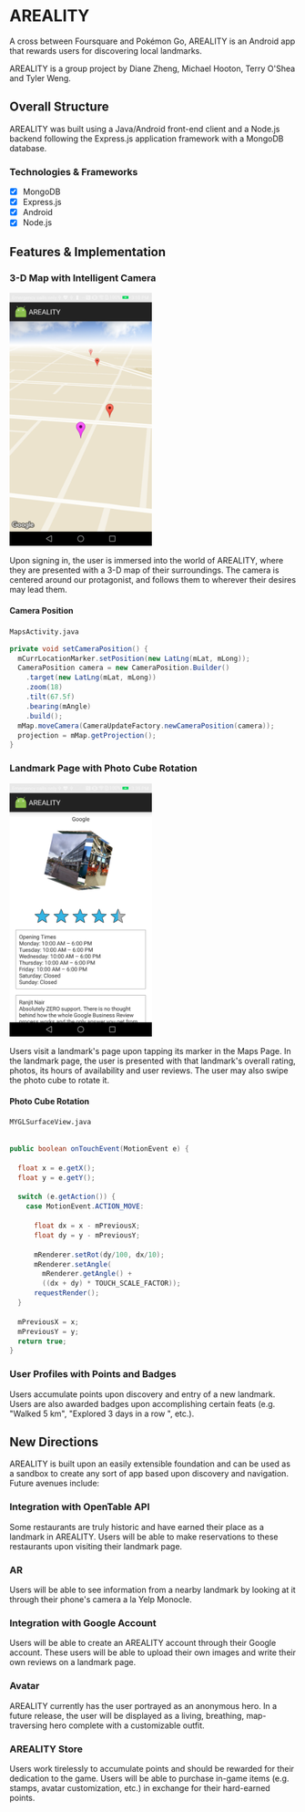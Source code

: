 # AREALITY

A cross between Foursquare and Pokémon Go, AREALITY is an Android app that rewards users for discovering local landmarks.

AREALITY is a group project by Diane Zheng, Michael Hooton, Terry O'Shea and Tyler Weng.

## Overall Structure

AREALITY was built using a Java/Android front-end client and a Node.js backend following the Express.js application framework with a MongoDB database.

### Technologies & Frameworks

- [x] MongoDB
- [x] Express.js
- [x] Android
- [x] Node.js

## Features & Implementation

### 3-D Map with Intelligent Camera

<img src="images/Map.png" width="250px">

Upon signing in, the user is immersed into the world of AREALITY, where they are presented with a 3-D map of their surroundings. The camera is centered around our protagonist, and follows them to wherever their desires may lead them.

#### Camera Position

`MapsActivity.java`
```java
private void setCameraPosition() {
  mCurrLocationMarker.setPosition(new LatLng(mLat, mLong));
  CameraPosition camera = new CameraPosition.Builder()
    .target(new LatLng(mLat, mLong))
    .zoom(18)
    .tilt(67.5f)
    .bearing(mAngle)
    .build();
  mMap.moveCamera(CameraUpdateFactory.newCameraPosition(camera));
  projection = mMap.getProjection();
}
```

### Landmark Page with Photo Cube Rotation

<img src="images/Landmark.png" width="250px">

Users visit a landmark's page upon tapping its marker in the Maps Page.
In the landmark page, the user is presented with that landmark's overall rating, photos, its hours of availability and user reviews. The user may also swipe the photo cube to rotate it.

#### Photo Cube Rotation

`MYGLSurfaceView.java`
```java

public boolean onTouchEvent(MotionEvent e) {

  float x = e.getX();
  float y = e.getY();

  switch (e.getAction()) {
    case MotionEvent.ACTION_MOVE:

      float dx = x - mPreviousX;
      float dy = y - mPreviousY;

      mRenderer.setRot(dy/100, dx/10);
      mRenderer.setAngle(
        mRenderer.getAngle() +
        ((dx + dy) * TOUCH_SCALE_FACTOR));
      requestRender();
  }

  mPreviousX = x;
  mPreviousY = y;
  return true;
}
```

### User Profiles with Points and Badges

Users accumulate points upon discovery and entry of a new landmark. Users are also awarded badges upon accomplishing certain feats (e.g. "Walked 5 km", "Explored 3 days in a row ", etc.).

## New Directions

AREALITY is built upon an easily extensible foundation and can be used as a sandbox to create any sort of app based upon discovery and navigation. Future avenues include:

### Integration with OpenTable API

Some restaurants are truly historic and have earned their place as a landmark in AREALITY. Users will be able to make reservations to these restaurants upon visiting their landmark page.

### AR

Users will be able to see information from a nearby landmark by looking at it through their phone's camera a la Yelp Monocle.


### Integration with Google Account

Users will be able to create an AREALITY account through their Google account. These users will be able to upload their own images and write their own reviews on a landmark page.

### Avatar

AREALITY currently has the user portrayed as an anonymous hero. In a future release, the user will be displayed as a living, breathing, map-traversing hero complete with a customizable outfit.

### AREALITY Store

Users work tirelessly to accumulate points and should be rewarded for their dedication to the game. Users will be able to purchase in-game items (e.g. stamps, avatar customization, etc.) in exchange for their hard-earned points.
